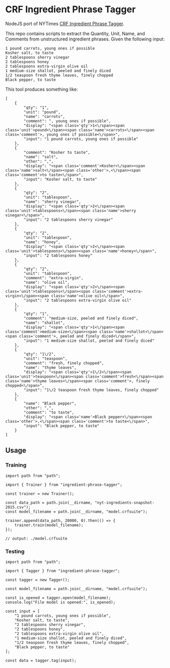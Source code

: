 # CRF Ingredient Phrase Tagger

NodeJS port of NYTimes [CRF Ingredient Phrase Tagger](https://github.com/NYTimes/ingredient-phrase-tagger).

This repo contains scripts to extract the Quantity, Unit, Name, and Comments
from unstructured ingredient phrases. Given the following input:

    1 pound carrots, young ones if possible
    Kosher salt, to taste
    2 tablespoons sherry vinegar
    2 tablespoons honey
    2 tablespoons extra-virgin olive oil
    1 medium-size shallot, peeled and finely diced
    1/2 teaspoon fresh thyme leaves, finely chopped
    Black pepper, to taste

This tool produces something like:

    [
        {
            "qty": "1",
            "unit": "pound",
            "name": "carrots",
            "comment": ", young ones if possible",
            "display": "<span class='qty'>1<\/span><span class='unit'>pound<\/span><span class='name'>carrots<\/span><span class='comment'>, young ones if possible<\/span>",
            "input": "1 pound carrots, young ones if possible"
        },
        {
            "comment": "Kosher to taste",
            "name": "salt",
            "other": ",",
            "display": "<span class='comment'>Kosher<\/span><span class='name'>salt<\/span><span class='other'>,<\/span><span class='comment'>to taste<\/span>",
            "input": "Kosher salt, to taste"
        },
        {
            "qty": "2",
            "unit": "tablespoon",
            "name": "sherry vinegar",
            "display": "<span class='qty'>2<\/span><span class='unit'>tablespoons<\/span><span class='name'>sherry vinegar<\/span>",
            "input": "2 tablespoons sherry vinegar"
        },
        {
            "qty": "2",
            "unit": "tablespoon",
            "name": "honey",
            "display": "<span class='qty'>2<\/span><span class='unit'>tablespoons<\/span><span class='name'>honey<\/span>",
            "input": "2 tablespoons honey"
        },
        {
            "qty": "2",
            "unit": "tablespoon",
            "comment": "extra-virgin",
            "name": "olive oil",
            "display": "<span class='qty'>2<\/span><span class='unit'>tablespoons<\/span><span class='comment'>extra-virgin<\/span><span class='name'>olive oil<\/span>",
            "input": "2 tablespoons extra-virgin olive oil"
        },
        {
            "qty": "1",
            "comment": "medium-size, peeled and finely diced",
            "name": "shallot",
            "display": "<span class='qty'>1<\/span><span class='comment'>medium-size<\/span><span class='name'>shallot<\/span><span class='comment'>, peeled and finely diced<\/span>",
            "input": "1 medium-size shallot, peeled and finely diced"
        },
        {
            "qty": "1\/2",
            "unit": "teaspoon",
            "comment": "fresh, finely chopped",
            "name": "thyme leaves",
            "display": "<span class='qty'>1\/2<\/span><span class='unit'>teaspoon<\/span><span class='comment'>fresh<\/span><span class='name'>thyme leaves<\/span><span class='comment'>, finely chopped<\/span>",
            "input": "1\/2 teaspoon fresh thyme leaves, finely chopped"
        },
        {
            "name": "Black pepper",
            "other": ",",
            "comment": "to taste",
            "display": "<span class='name'>Black pepper<\/span><span class='other'>,<\/span><span class='comment'>to taste<\/span>",
            "input": "Black pepper, to taste"
        }
    ]

## Usage

### Training

    import path from "path";

    import { Trainer } from "ingredient-phrase-tagger";

    const trainer = new Trainer();

    const data_path = path.join(__dirname, "nyt-ingredients-snapshot-2015.csv");
    const model_filename = path.join(__dirname, "model.crfsuite");

    trainer.append(data_path, 20000, 0).then(() => {
        trainer.train(model_filename);
    });
    
    // output: ./model.crfsuite

### Testing

    import path from "path";

    import { Tagger } from "ingredient-phrase-tagger";

    const tagger = new Tagger();

    const model_filename = path.join(__dirname, "model.crfsuite");

    const is_opened = tagger.open(model_filename);
    console.log("File model is opened:", is_opened);

    const input = [
        "1 pound carrots, young ones if possible",
        "Kosher salt, to taste",
        "2 tablespoons sherry vinegar",
        "2 tablespoons honey",
        "2 tablespoons extra-virgin olive oil",
        "1 medium-size shallot, peeled and finely diced",
        "1/2 teaspoon fresh thyme leaves, finely chopped",
        "Black pepper, to taste"
    ];

    const data = tagger.tag(input);
